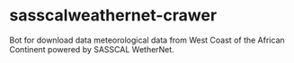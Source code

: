 # sasscalweathernet-crawer
Bot for download data meteorological data from West Coast of the African Continent powered by SASSCAL WetherNet.
